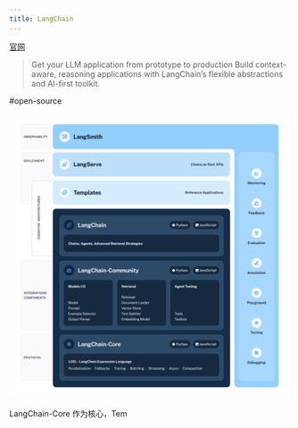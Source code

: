 ```yaml
---
title: LangChain
---
```

[官网](https://www.langchain.com/)
> Get your LLM application from prototype to production
> Build context-aware, reasoning applications with LangChain’s flexible abstractions and AI-first toolkit.

#open-source

![Struct](./langchain-struct.svg)

LangChain-Core 作为核心，Tem
